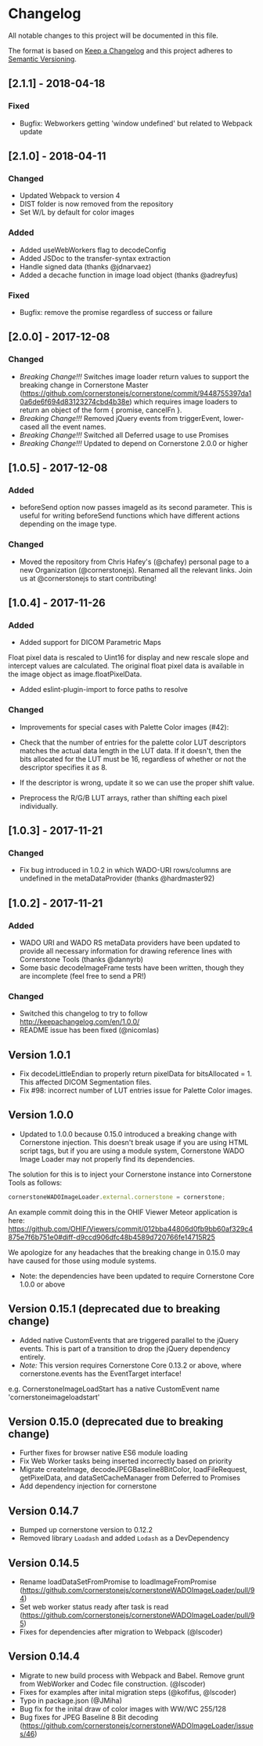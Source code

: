 # Changelog
All notable changes to this project will be documented in this file.

The format is based on [Keep a Changelog](http://keepachangelog.com/en/1.0.0/)
and this project adheres to [Semantic Versioning](http://semver.org/spec/v2.0.0.html).

## [2.1.1] - 2018-04-18
### Fixed
- Bugfix: Webworkers getting 'window undefined' but related to Webpack update

## [2.1.0] - 2018-04-11
### Changed
- Updated Webpack to version 4
- DIST folder is now removed from the repository
- Set W/L by default for color images

### Added
- Added useWebWorkers flag to decodeConfig
- Added JSDoc to the transfer-syntax extraction
- Handle signed data (thanks @jdnarvaez)
- Added a decache function in image load object (thanks @adreyfus)

### Fixed
- Bugfix: remove the promise regardless of success or failure


## [2.0.0] - 2017-12-08
### Changed

- *Breaking Change!!!* Switches image loader return values to support the breaking change in Cornerstone Master (https://github.com/cornerstonejs/cornerstone/commit/9448755397da10a6de6f694d83123274cbd4b38e) which requires image loaders to return an object of the form { promise, cancelFn }.
- *Breaking Change!!!* Removed jQuery events from triggerEvent, lower-cased all the event names.
- *Breaking Change!!!* Switched all Deferred usage to use Promises
- *Breaking Change!!!* Updated to depend on Cornerstone 2.0.0 or higher

## [1.0.5] - 2017-12-08
### Added
- beforeSend option now passes imageId as its second parameter. This is useful for writing beforeSend functions which have different actions depending on the image type.

### Changed
- Moved the repository from Chris Hafey's (@chafey) personal page to a new Organization (@cornerstonejs). Renamed all the relevant links. Join us at @cornerstonejs to start contributing!

## [1.0.4] - 2017-11-26
### Added
- Added support for DICOM Parametric Maps

Float pixel data is rescaled to Uint16 for display and new rescale slope and intercept values are calculated. The original float pixel data is available in the image object as image.floatPixelData.

- Added eslint-plugin-import to force paths to resolve

### Changed
- Improvements for special cases with Palette Color images (#42):

- Check that the number of entries for the palette color LUT descriptors matches the actual data length in the LUT data. If it doesn't, then the bits allocated for the LUT must be 16, regardless of whether or not the descriptor specifies it as 8.
- If the descriptor is wrong, update it so we can use the proper shift value.
- Preprocess the R/G/B LUT arrays, rather than shifting each pixel individually.

## [1.0.3] - 2017-11-21
### Changed
- Fix bug introduced in 1.0.2 in which WADO-URI rows/columns are undefined in the metaDataProvider (thanks @hardmaster92)

## [1.0.2] - 2017-11-21
### Added
- WADO URI and WADO RS metaData providers have been updated to provide all necessary information for drawing reference lines with Cornerstone Tools (thanks @dannyrb)
- Some basic decodeImageFrame tests have been written, though they are incomplete (feel free to send a PR!)

### Changed
- Switched this changelog to try to follow http://keepachangelog.com/en/1.0.0/
- README issue has been fixed (@nicomlas)

## Version 1.0.1

- Fix decodeLittleEndian to properly return pixelData for bitsAllocated = 1. This affected DICOM Segmentation files.
- Fix #98: incorrect number of LUT entries issue for Palette Color images.

## Version 1.0.0

- Updated to 1.0.0 because 0.15.0 introduced a breaking change with Cornerstone injection. This doesn't break usage if you are using HTML script tags, but if you are using a module system, Cornerstone WADO Image Loader may not properly find its dependencies.

The solution for this is to inject your Cornerstone instance into Cornerstone Tools as follows:

````javascript
cornerstoneWADOImageLoader.external.cornerstone = cornerstone;
````

An example commit doing this in the OHIF Viewer Meteor application is here: https://github.com/OHIF/Viewers/commit/012bba44806d0fb9bb60af329c4875e7f6b751e0#diff-d9ccd906dfc48b4589d720766fe14715R25

We apologize for any headaches that the breaking change in 0.15.0 may have caused for those using module systems.
- Note: the dependencies have been updated to require Cornerstone Core 1.0.0 or above

## Version 0.15.1 (deprecated due to breaking change)

- Added native CustomEvents that are triggered parallel to the jQuery events. This is part of a transition to drop the jQuery dependency entirely.
- *Note:* This version requires Cornerstone Core 0.13.2 or above, where cornerstone.events has the EventTarget interface!

e.g. CornerstoneImageLoadStart has a native CustomEvent name 'cornerstoneimageloadstart'

## Version 0.15.0 (deprecated due to breaking change)

- Further fixes for browser native ES6 module loading
- Fix Web Worker tasks being inserted incorrectly based on priority
- Migrate createImage, decodeJPEGBaseline8BitColor, loadFileRequest, getPixelData, and dataSetCacheManager from Deferred to Promises
- Add dependency injection for cornerstone

## Version 0.14.7

- Bumped up cornerstone version to 0.12.2
- Removed library `Loadash` and added `Lodash` as a DevDependency

## Version 0.14.5

- Rename loadDataSetFromPromise to loadImageFromPromise (https://github.com/cornerstonejs/cornerstoneWADOImageLoader/pull/94)
- Set web worker status ready after task is read (https://github.com/cornerstonejs/cornerstoneWADOImageLoader/pull/95)
- Fixes for dependencies after migration to Webpack (@lscoder)

## Version 0.14.4

- Migrate to new build process with Webpack and Babel. Remove grunt from WebWorker and Codec file construction. (@lscoder)
- Fixes for examples after inital migration steps (@kofifus, @lscoder)
- Typo in package.json (@JMiha)
- Bug fix for the inital draw of color images with WW/WC 255/128
- Bug fixes for JPEG Baseline 8 Bit decoding (https://github.com/cornerstonejs/cornerstoneWADOImageLoader/issues/46)